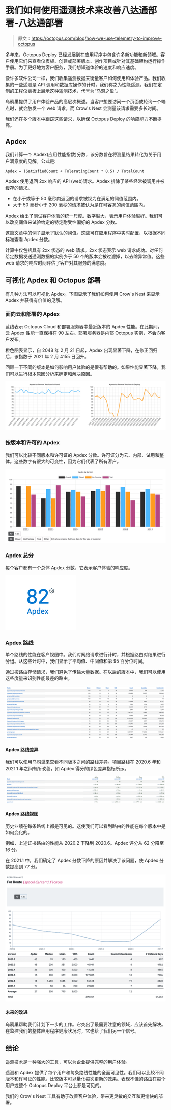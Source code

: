 # 我们如何使用遥测技术来改善八达通部署-八达通部署

> 原文：<https://octopus.com/blog/how-we-use-telemetry-to-improve-octopus>

多年来，Octopus Deploy 已经发展到在应用程序中包含许多新功能和新领域。客户使用它们来查看仪表板、创建或部署版本、创作项目或针对其基础架构运行操作手册。为了更好地为客户服务，我们想知道体验的速度和响应速度。

像许多软件公司一样，我们收集遥测数据来衡量客户如何使用和体验产品。我们收集的一些遥测是 API 调用和数据库操作的计时，我们称之为性能遥测。我们在定制的工程仪表板上展示这种遥测技术，代号为“乌鸦之巢”。

乌鸦巢提供了用户体验产品的高层次概述。当客户想要访问一个页面或轮询一个端点时，就会触发一个 web 请求，而 Crow's Nest 会测量该请求需要多长时间。

我们还在多个版本中跟踪这些请求，以确保 Octopus Deploy 的响应能力不断提高。

## Apdex

我们计算一个 Apdex(应用性能指数)分数，该分数旨在将测量结果转化为关于用户满意度的见解。公式是:

```
Apdex = (SatisfiedCount + ToleratingCount * 0.5) / TotalCount 
```

Apdex 使用返回 2xx 响应的 API (web)请求。Apdex 排除了某些经常被调用并被缓存的请求。

*   在小于或等于 50 毫秒内返回的请求被视为在满足的阈值范围内。
*   大于 50 毫秒小于 200 毫秒的请求被认为是在可容忍的阈值范围内。

Apdex 给出了测试客户体验的统一尺度。数字越大，表示用户体验越好。我们可以改变阈值来试验给定的特定耐受性偏好的 Apdex 分数。

这篇文章中的例子显示了默认的阈值。这些可在应用程序中实时配置，以根据不同标准查看 Apdex 分数。

计算中仅包括具有 2xx 状态的 web 请求。2xx 状态表示 web 请求成功。对任何给定数据发送遥测数据的实例少于 50 个的版本会被过滤掉，以去除异常值。这些 web 请求的响应时间评估了客户对其服务的满意度。

## 可视化 Apdex 和 Octopus 部署

有几种方法可以可视化 Apdex。下图显示了我们如何使用 Crow's Nest 来显示 Apdex 并获得有价值的见解。

### 面向云和部署的 Apdex

蓝线表示 Octopus Cloud 和部署服务器中最近版本的 Apdex 性能。在此期间，云 Apdex 性能一直保持在 90 左右。部署服务器是内部 Octopus 实例，不会向客户发布。

橙色图表显示，自 2048 年 2 月 21 日起，Apdex 出现显著下降，在修正回归后，该指数于 2021 年 2 月 4155 日回升。

回顾一下不同的版本是如何影响用户体验的是很有帮助的。如果性能显著下降，我们可以进行根本原因分析来确定和解决原因。

[![Apdex Cloud and Deploy](img/57a81a533f8636b293d9333c1ef0e545.png "Apdex Cloud and Deploy")](#)

### 按版本和许可的 Apdex

我们可以比较不同版本和许可证的 Apdex 分数。许可证分为云、内部、试用和整体。这些数字有很大的可变性，因为它们代表了所有客户。

[![Apdex by Version](img/1e37a82a1edb7de91af87d2b20a9fecd.png "Apdex by Version")](#)

### Apdex 总分

每个客户都有一个总体 Apdex 分数，它表示客户体验的响应度。

[![Apdex Score](img/557730eccd2fbd347468c24a2af3d2ea.png "Apdex Score")](#)

### Apdex 路线

单个路线的性能在客户视图中。我们对网络请求进行计时，并根据路由对结果进行分组。从这些计时中，我们显示了平均值、中间值和第 95 百分位时间。

通过按路由存储请求，我们避免了传输大量数据。在以后的版本中，我们可以使用这些度量来识别性能最差的路由。

[![Apdex Routes](img/bd7b916ed67830514a19e18119a44c12.png "Apdex Routes")](#)

#### Apdex 路线差异

我们可以使用乌鸦巢来查看不同版本之间的路线差异。项目路线在 2020.6 年和 2021.1 年之间有所改善，如 Apdex 得分的绿色差异指标所示。

[![Apdex Routes Difference](img/e1481895e83e74833efa7d6241b27c50.png "Apdex Routes Difference")](#)

#### Apdex 路线视图

历史业绩在每条路线上都是可见的。这使我们可以看到路由的性能在每个版本中是如何变化的。

例如，上述证书路由的性能从 2020.2 下降到 2020.6。Apdex 评分从 62 分降至 16 分。

在 2021.1 中，我们确定了 Apdex 分数下降的原因并解决了该问题，使 Apdex 分数提高到 77 分。

[![Apdex Route View](img/4d237b0f8d7ddf93e18216de6914bcf8.png "Apdex Route View")](#)

#### 未来的改进

乌鸦巢帮助我们计划下一步的工作。它突出了最需要注意的领域，应该首先解决。在监控我们的整体应用程序健康状况时，它也给了我们另一个信号。

## 结论

遥测技术是一种强大的工具，可以为企业提供完整的用户体验。

遥测和 Apdex 提供了每个用户和每条路线性能的全面可见性。我们可以比较不同版本和许可证的性能。比较版本可以量化每次更新的效果。表现不佳的路由在每个用户或整个 Octopus Deploy 平台上都是可见的。

我们的 Crow's Nest 工具有助于改善客户体验，带来更灵敏的交互和更愉快的部署。
